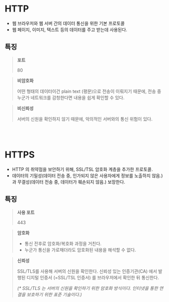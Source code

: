 # HTTP
 - 웹 브라우저와 웹 서버 간의 데이터 통신을 위한 기본 프로토콜
 - 웹 페이지, 이미지, 텍스트 등의 데이터를 주고 받는데 사용된다.

## 특징

> **포트**
>
> 80

> **비암호화**
>
> 어떤 형태의 데이터이건 plain text (평문)으로 전송이 이뤄지기 때문에, 전송 중 누군가 네트워크를 감청한다면 내용을 쉽게 확인할 수 있다.

> **비신뢰성**
>
> 서버의 신원을 확인하지 않기 때문에, 악의적인 서버와의 통신 위험이 있다.


<br/>
<br/>

# HTTPS
- HTTP 의 취약점을 보안하기 위해, SSL/TSL 암호화 계층을 추가한 프로토콜.
- 데이터의 기밀성(데이터 전송 중, 인가되지 않은 사용자에게 정보를 노출하지 않음.)과 무결성(데이터 전송 중, 데이터가 훼손되지 않음.) 보장한다.

## 특징

> **사용 포트**
>
> 443

> **암호화**
>
> - 통신 전후로 암호화/복호화 과정을 거친다.
> - 누군가 통신을 가로채더라도 암호화된 내용을 해석할 수 없다.

> **신뢰성**
>
> SSL/TLS를 사용해 서버의 신원을 확인한다.
> 신뢰성 있는 인증기관(CA) 에서 발행된 디지털 인증서 (=SSL/TSL 인증서) 를 브라우저에서 확인한 뒤 통신한다.
>
> _(* SSL/TLS 는 서버의 신원을 확인하기 위한 암호화 방식이다. 인터넷을 통한 연결을 보호하기 위한 표준 기술이다.)_
